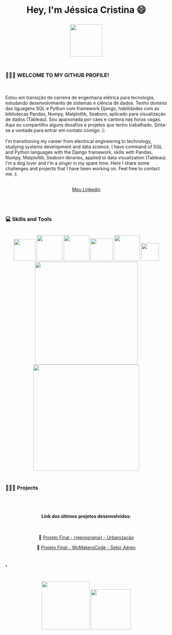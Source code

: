 <h1 align="center">


<p align="center"><b> Hey, I'm Jéssica Cristina </b> 😄 <p>
  
<p align="center">
<img src= "https://github.com/jessicacristinams/jessicacristinams/assets/109877484/3583e97e-2f1b-4893-b600-409045788f4f" width="100px"/>
</p>



### <br> 🙋🏾‍♀ WELCOME TO MY GITHUB PROFILE! 
<br>
  


<br>
<p1 align="center"> 
  Estou em transição de carreira de engenharia elétrica para tecnologia, estudando desenvolvimento de sistemas e ciência de dados. Tenho domínio das liguagens SQL e Python com framework Django, habilidades com as bibliotecas Pandas, Numpy, Matplotlib, Seaborn, aplicado para visualização de dados (Tableau). Sou apaixonada por cães e cantora nas horas vagas. Aqui eu compartilho alguns desafios e projetos que tenho trabalhado. Sinta-se a vontade para entrar em contato comigo. (:
</p1>
<br>
<br>
<p1 align="center">
  I'm transitioning my career from electrical engineering to technology, studying systems development and data science. I have command of SQL and Python languages ​​with the Django framework, skills with Pandas, Numpy, Matplotlib, Seaborn libraries, applied to data visualization (Tableau). I'm a dog lover and i'm a singer in my spare time. Here I share some challenges and projects that I have been working on. Feel free to contact me. (:
</p1>
<br>

<br>

<div align="center">
  
  [Meu Linkedin](https://www.linkedin.com/in/jessica-cristina-machado/)
  
</div>
<br>
  
### <br> 💻 Skills and Tools
<br>
  



<div align="center">
<img src="https://cdn.jsdelivr.net/gh/devicons/devicon/icons/python/python-original-wordmark.svg" width="68px"/>
<img src="https://cdn.jsdelivr.net/gh/devicons/devicon/icons/sqlite/sqlite-original-wordmark.svg" width="80px"/>
<img src="https://cdn.jsdelivr.net/gh/devicons/devicon/icons/django/django-plain-wordmark.svg" width="80px"/>
<img src="https://cdn.jsdelivr.net/gh/devicons/devicon/icons/pandas/pandas-original-wordmark.svg" width="70px"/>
<img src="https://cdn.jsdelivr.net/gh/devicons/devicon/icons/git/git-original-wordmark.svg" width="80px"/>
<img src="https://cdn.jsdelivr.net/gh/devicons/devicon/icons/github/github-original-wordmark.svg" width="55px"/>
</div>     
          
          
          

<div align="center">
<img src=https://github.com/jessicacristinams/jessicacristinams/assets/109877484/bca46c11-8514-4b22-a11c-a02052ac17d4 width="320px" />
<img src=https://github.com/jessicacristinams/jessicacristinams/assets/109877484/938f05ec-df10-4f7f-8294-a72875f81dd7 width="330px" />
</div>


  
### <br> 👩🏾‍💻 Projects
<br>
  


<div align="center">
  
  #### <br> Link dos últimos projetos desenvolvidos:
  <br>
  
  📝 [Projeto Final - {reprograma} - Urbanização](https://github.com/jessicacristinams/urbanizacao)
  
  📝 [Projeto Final - WoMakersCode - Setor Aéreo](https://github.com/jessicacristinams/BootcampTECHMINAs/blob/main/desafios/Desafio_Final_Setor_Aereo_Sarah_Gilbert_Tech_Minas.ipynb)
  
  
</div>



### <br> '
<br>
<div align="center">
  <img src=https://github.com/jessicacristinams/jessicacristinams/assets/109877484/b9e567ae-9d38-43d6-94d0-9909f997c786 width="150px"//>
  <img src=https://media4.giphy.com/media/tqfS3mgQU28ko/200.webp?cid=ecf05e47jp2btft5mymo1f0e5ct5d4k2qejbcxezvn38rqeb&ep=v1_gifs_search&rid=200.webp&ct=g width="125px"//>
</div>





